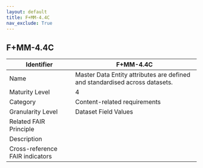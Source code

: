 ```yaml
---
layout: default
title: F+MM-4.4C
nav_exclude: True
---
```


## F+MM-4.4C

| Identifier | F+MM-4.4C |
| --------- | -----------|
| Name | Master Data Entity attributes are defined and standardised across datasets. |
| Maturity Level | 4 |
| Category | Content-related requirements |
| Granularity Level | Dataset Field Values |
| Related FAIR Principle | |
| Description | |
| Cross-reference FAIR indicators | |
